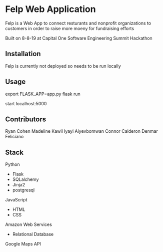 # Felp Web Application

Felp is a Web App to connect resturants and nonprofit organizations to
customers in order to raise more moeny for fundraising efforts

Built on 8-8-19 at Capital One Software Engineering Summit Hackathon

## Installation
Felp is currently not deployed so needs to be run locally

## Usage
export FLASK_APP=app.py
flask run

start localhost:5000

## Contributors
Ryan Cohen
Madeline Kawil
Iyayi Aiyevbomwan
Connor Calderon
Denmar Feliciano

## Stack
Python
* Flask
* SQLalchemy
* Jinja2
 * postgresql

JavaScript
* HTML
* CSS

Amazon Web Services
* Relational Database

Google Maps API
